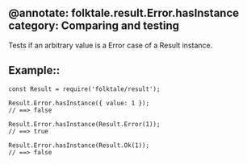 @annotate: folktale.result.Error.hasInstance
category: Comparing and testing
---

Tests if an arbitrary value is a Error case of a Result instance.


## Example::

    const Result = require('folktale/result');

    Result.Error.hasInstance({ value: 1 });
    // ==> false

    Result.Error.hasInstance(Result.Error(1));
    // ==> true

    Result.Error.hasInstance(Result.Ok(1));
    // ==> false
